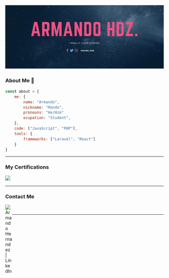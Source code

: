 ![Banner](img/cover.png "Banner")
-----------------
### About Me 🙂 
```js
const about = {
    me: {
        name: "Armando",
        nickname: "Mando",
        pronouns: "He/Him"
        ocupation: "Student",
    },
    code: ["JavaScript", "PHP"],
    tools: {
        frameworks: ["Laravel", "React"]
    }
}
```
---

### My Certifications

<a href="https://drive.google.com/file/d/1YTvP0F2aC4yDQfsgWCs2LuNGiwFhXlvA/view"><img src="https://img.shields.io/badge/Azure Fundamentals-blue?style=flat&logo=Microsoft%20Azure"></a>

---
### Contact Me

[<img align="left" alt="Armando Hernandez | LinkedIn" width="22px" src="https://cdn.jsdelivr.net/npm/simple-icons@v3/icons/linkedin.svg" />][linkedin]

<br>

---

[linkedin]: https://www.linkedin.com/in/armandohernandez-7a30341b5/